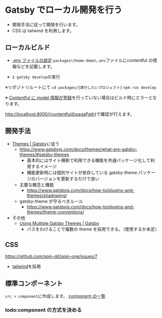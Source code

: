 # Gatsby でローカル開発を行う

- 開発手法に従って開発を行います。
- CSS は tailwind を利用します。

## ローカルビルド

- [.env ファイルの設定](./envfile.md)
  `packages\theme-demo\.env`ファイルにcontentful の情報などを記載します。

- `$ gatsby develop`の実行

※リポジトリルートにて
`cd packages/{実行したいプロジェクト}`
`npm run develop`

※ [Contentful に model 情報が登録](../Contentful/readme.md)を行っていない場合はビルド時にエラーとなります。

<http://localhost:8000/{contentfulのpagaPath}>で確認が行えます。

## 開発手法

- [Themes | Gatsby](https://www.gatsbyjs.com/docs/themes/)に従う
  - <https://www.gatsbyjs.com/docs/themes/what-are-gatsby-themes/#gatsby-themes>
    - 基本的にはサイト横断で利用できる機能を共通パッケージ化して利用するイメージ
    - 機能更新時には個別サイトが依存している gatsby-theme パッケージのバージョンを更新するだけで良い
  - 主要な概念と機能
    - <https://www.gatsbyjs.com/docs/how-to/plugins-and-themes/shadowing/>
  - gatsby-theme が守るべきルール
    - <https://www.gatsbyjs.com/docs/how-to/plugins-and-themes/theme-conventions/>
- その他
  - [Using Multiple Gatsby Themes | Gatsby](https://www.gatsbyjs.com/docs/themes/using-multiple-gatsby-themes/)
    - パスをわけることで複数の theme を採用できる。（使用するか未定）

## CSS

<https://github.com/spin-dd/spin-one/issues/7>

- [tailwind](https://tailwindcss.com/)を採用

## 標準コンポーネント

`src > component`に作成します。
[component の一覧](./Component/readme.md)

### todo:component の方式を決める

